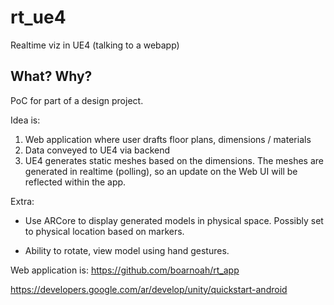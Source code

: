# rt_ue4
Realtime viz in UE4 (talking to a webapp)

## What? Why?
PoC for part of a design project.

Idea is:

1. Web application where user drafts floor plans, dimensions / materials
2. Data conveyed to UE4 via backend
3. UE4 generates static meshes based on the dimensions. The meshes are generated in realtime (polling), so an update on the Web UI will be reflected within the app.


Extra:

- Use ARCore to display generated models in physical space. Possibly set to physical location based on markers.

- Ability to rotate, view model using hand gestures. 


Web application is: https://github.com/boarnoah/rt_app

https://developers.google.com/ar/develop/unity/quickstart-android